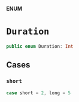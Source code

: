 **ENUM**

# `Duration`

```swift
public enum Duration: Int
```

## Cases
### `short`

```swift
case short = 2, long = 5
```
